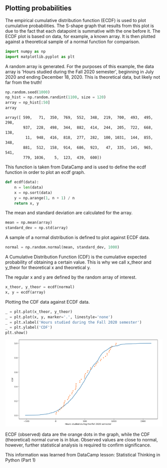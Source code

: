## Plotting probabilities

The empirical cumulative distribution function (ECDF) is used to plot cumulative probabilities. The S-shape graph that results from this plot is due to the fact that each datapoint is summative with the one before it. The ECDF plot is based on data, for example, a known array. It is then plotted against a theoretical sample of a normal function for comparison.


```python
import numpy as np
import matplotlib.pyplot as plt
```

A random array is generated. For the purposes of this example, the data array is 'Hours studied during the Fall 2020 semester', beginning in July 2020 and ending December 18, 2020. This is theoretical data, but likely not far from the truth!


```python
np.random.seed(1000)
np_hist = np.random.randint(1100, size = 120)
array = np_hist[:50]
array
```




    array([ 599,   71,  350,  769,  552,  348,  219,  700,  493,  495,  298,
            937,  228,  498,  344,  882,  414,  244,  205,  722,  668,  138,
             11,  948,  416,  818,  277,  282,  100, 1031,  144,  855,  348,
            881,  512,  158,  914,  686,  923,   47,  335,  145,  965,  541,
            779, 1036,    5,  123,  439,  600])



This function is taken from DataCamp and is used to define the ecdf function in order to plot an ecdf graph.


```python
def ecdf(data):
    n = len(data)
    x = np.sort(data)
    y = np.arange(1, n + 1) / n
    return x, y
```

The mean and standard deviation are calculated for the array.


```python
mean = np.mean(array)
standard_dev = np.std(array)
```

A sample of a normal distribution is defined to plot against ECDF data.


```python
normal = np.random.normal(mean, standard_dev, 1000)
```

A Cumulative Distribution Function (CDF) is the cumulative expected probability of obtaining a certain value. This is why we call x_theor and y_theor for theoretical x and theoretical y.

The regular x and y are defined by the random array of interest.


```python
x_theor, y_theor = ecdf(normal)
x, y = ecdf(array)
```

Plotting the CDF data against ECDF data. 


```python
_ = plt.plot(x_theor, y_theor)
_ = plt.plot(x, y, marker='.', linestyle='none')
_ = plt.xlabel('Hours studied during the Fall 2020 semester')
_ = plt.ylabel('CDF')
plt.show()
```




    
![png](f.png)
    
ECDF (observed) data are the orange dots in the graph, while the CDF (theoretical) normal curve is in blue. Observed values are close to normal, however, further statistical analysis is required to confirm significance.

This information was learned from DataCamp lesson: Statistical Thinking in Python (Part 1)

